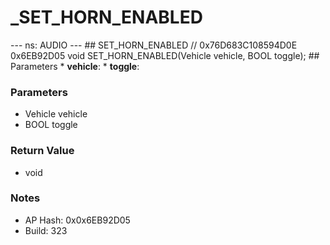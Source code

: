 # _SET_HORN_ENABLED

--- ns: AUDIO --- ## SET_HORN_ENABLED  // 0x76D683C108594D0E 0x6EB92D05 void SET_HORN_ENABLED(Vehicle vehicle, BOOL toggle);   ## Parameters * **vehicle**: * **toggle**:

### Parameters
* Vehicle vehicle
* BOOL toggle

### Return Value
* void

### Notes
* AP Hash: 0x0x6EB92D05
* Build: 323

